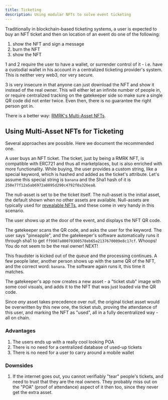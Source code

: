 ```yaml
---
title: Ticketing
description: Using modular NFTs to solve event ticketing
---
```


Traditionally in blockchain-based ticketing systems, a user is expected to buy
an NFT ticket and then on location of an event do one of the following:

1. show the NFT and sign a message
2. burn the NFT
3. show the NFT

1 and 2 require the user to have a wallet, or surrender control of it - i.e.
have a custodial wallet in his account in a centralized ticketing provider's
system. This is neither very web3, nor very secure.

3 is very insecure in that anyone can just download the NFT and show it instead
of the real owner. This will either let an infinite number of people in, or
require centralized tracking on the gatekeeper side so make sure a single QR
code did not enter twice. Even then, there is no guarantee the right person got
in.

There is a better way: [RMRK's Multi-Asset
NFTs](/explanations/nft_legos/multiasset).

## Using Multi-Asset NFTs for Ticketing

Several approaches are possible. Here we document the recommended one.

A user buys an NFT ticket. The ticket, just by being a RMRK NFT, is compatible
with ERC721 and thus all marketplaces, but is also enriched with more
functionality. While buying, the user provides a custom string, like a special
keyword, which is hashed and added as the ticket's attribute. Let's assume this
special string is `banana` and the Sha1 hash of it is
`250e77f12a5ab6972a0895d290c4792f0a326ea8`.

The null-asset is set to be the ticket itself. The null-asset is the initial
asset, the default shown when no other assets are available. Null-assets are
typically used for [revealable NFTs](/explanations/usecases/revealable), and
these come in very handy in this scenario.

The user shows up at the door of the event, and displays the NFT QR code.

The gatekeeper scans the QR code, and asks the user for the keyword. The user
says "pineapple", and the gatekeeper's software automatically runs it through
sha1 to get `ff9907a80070300578eb65a2137670009e8c17cf`. Whoops! You do not seem
to be the real owner! NEXT!

This fraudster is kicked out of the queue and the processing continues. A few
people later, another person shows up with the same QR of the NFT, and the
correct word: `banana`. The software again runs it, this time it matches.

The gatekeeper's app now creates a new asset - a "ticket stub" image with some
cool visuals, and adds it to the NFT that was just loaded via the QR code.

Since _any_ asset takes precedence over _null_, the original ticket asset would
be overwritten by this new one, the ticket stub, proving the attendance of this
user, and marking the NFT as "used", all in a fully decentralized way - all on
chain.

### Advantages

1. The users ends up with a really cool looking POA
2. There is no need for a centralized database of used-up tickets
3. There is no need for a user to carry around a mobile wallet

### Downsides

1. If the internet goes out, you cannot verifiably "tear" people's tickets, and
   need to trust that they are the real owners. They probably miss out on the
   "POA" (proof of attendance) aspect of it then too, since they never get the
   extra asset.
